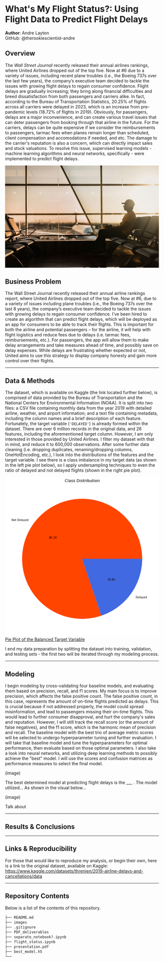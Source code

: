 # What's My Flight Status?: Using Flight Data to Predict Flight Delays

**Author**: Andre Layton  
GitHub: @therookiescientist-andre

## Overview

  The *Wall Street Journal* recently released their annual airlines rankings, where United Airlines dropped out of the top five. Now at \#6 due to a variety of issues, including recent plane troubles (i.e., the Boeing 737s over the last few years), the company’s executive team decided to tackle the issues with growing flight delays to regain consumer confidence. Flight delays are gradually increasing; they bring along financial difficulties and breed dissatisfaction from both passengers and carriers alike. In fact, according to the Bureau of Transportation Statistics, 20.25% of flights across all carriers were delayed in 2023, which is an increase from pre-pandemic levels (18.72% of flights in 2019). Obviously, for passengers, delays are a major inconvenience, and can create various travel issues that can deter passengers from booking through that airline in the future. For the carriers, delays can be quite expensive if we consider the reimbursements to passengers, tarmac fees when planes remain longer than scheduled, client compensation and accomodations if needed, and etc. The damage to the carrier's reputation is also a concern, which can directly impact sales and stock valuations. To resolve this issue, supervised learning models - machine learning algorithms and neural networks, specifically - were implemented to predict flight delays. 
  
  ![Header picture from Unsplash](images/readme_header.jpg)

## Business Problem

   The Wall Street Journal recently released their annual airline rankings report, where United Airlines dropped out of the top five. Now at \#6, due to a variety of issues including plane troubles (i.e., the Boeing 737s over the last 8 years), the company’s executive team decided to tackle the issues with growing delays to regain consumer confidence. I’ve been hired to create an algorithm that can predict flight delays, which will be deployed as an app for consumers to be able to track their flights. This is important for both the airline and potential passengers – for the airline, it will help with flight logistics and reduce fees due to delays (i.e. tarmac fees, reimbursements, etc.). For passengers, the app will allow them to make delay arrangements and take measures ahead of time, and possibly save on delay expenses. While delays are frustrating whether expected or not, United aims to use this strategy to display company honesty and gain more control over their flights.
***
## Data & Methods

   The dataset, which is available on Kaggle (the link located further below), is comprised of data provided by the Bureau of Transportation and the National Centers for Environmental Information (NOAA). It is split into two files: a CSV file containing monthly data from the year 2019 with detailed airline, weather, and airport information; and a text file containing metadata, including the column names and a brief description of each feature. Fortunately, the target variable (`'DELAYED'`) is already formed within the dataset. There are over 6 million records in the original data, and 26 features, including the aforementioned target column. However, I am only interested in those provided by United Airlines. I filter my dataset with that in mind, and reduce it to 600,000 observations. After some further data cleaning (i.e. dropping duplicates, renaming/dropping columns, OneHotEncoding, etc.), I look into the distributions of the features and the target variable. I see there is a class imbalance in my target data (as shown in the left pie plot below), so I apply undersampling techniques to even the ratio of delayed and not delayed flights (shown in the right pie plot). 
   
   ![Pie Plot of the Unbalanced Target Variable](images/pie_plot1.png)  [Pie Plot of the Balanced Target Variable](images/pie_plot2.png) 
   
   I end my data preparation by splitting the dataset into training, validation, and testing sets - the first two will be iterated through my modeling process.    
***
## Modeling
   I begin modeling by cross-validating four baseline models, and evaluating them based on precision, recall, and f1 scores. My main focus is to improve precision, which affects the false positive count. The false positive count, in this case, represents the amount of on-time flights predicted as delays. This is crucial because if not addressed properly, the model could spread misinformation, and lead to passengers missing their on-time flights. This would lead to further consumer disapproval, and hurt the company's sales and reputation. However, I will still track the recall score (or the amount of false negatives), and the f1 score, which is the harmonic mean of precision and recall. The baseline model with the best trio of average metric scores will be selected to undergo hyperparameter tuning and further evaluation. I will take that baseline model and tune the hyperparameters for optimal performance, then evaluate based on those optimal parameters. I also take a look into neural networks, and utilizing deep learning methods to possibly achieve the "best" model. I will use the scores and confusion matrices as performance measures to select the final model. 

   (image)

   The best determined model at predicting flight delays is the ___ . The model utilized...  As shown in the visual below...
   
   (image)
   
   Talk about 
   
***
## Results & Conclusions

***
## Links & Reproducibility
For those that would like to reproduce my analysis, or begin their own, here is a link to the original dataset, available on Kaggle:
https://www.kaggle.com/datasets/threnjen/2019-airline-delays-and-cancellations/data

***
## Repository Contents
Below is a list of the contents of this repository.

```
├── README.md             
├── images   
├── .gitignore
├── PDF_deliverables
├── separate_notebook?.ipynb                              
├── flight_status.ipynb
├── presentation.pdf                                
├── best_model.h5                               
└── 